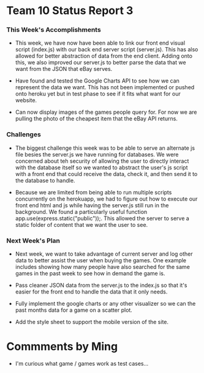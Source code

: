 # Team 10 Status Report 3

### This Week's Accomplishments
- This week, we have now have been able to link our front end visual script (index.js) with our back end server script (server.js). This has also allowed for better abstraction of data from the end client. Adding onto this, we also improved our server.js to better parse the data that we want from the JSON that eBay serves. 

- Have found and tested the Google Charts API to see how we can represent the data we want. This has not been implemented or pushed onto heroku yet but in test phase to see if it fits what want for our website.

- Can now display images of the games people query for. For now we are pulling the photo of the cheapest item that the eBay API returns.

### Challenges
- The biggest challenge this week was to be able to serve an alternate js file besies the server.js we have running for databases. We were concerned about teh security of allowing the user to directly interact with the database itself so we wanted to abstract the user's js script with a front end that could receive the data, check it, and then send it to the database to handle.

- Because we are limited from being able to run multiple scripts concurrently on the herokuapp, we had to figure out how to execute our front end html and js while having the server.js still run in the background. We found a particularly useful function app.use(express.static("public"));. This allowed the server to serve a static folder of content that we want the user to see.

### Next Week's Plan
- Next week, we want to take advantage of current server and log other data to better assist the user when buying the games. One example includes showing how many people have also searched for the same games in the past week to see how in demand the game is.

- Pass cleaner JSON data from the server.js to the index.js so that it's easier for the front end to handle the data that it only needs.

- Fully implement the google charts or any other visualizer so we can the past months data for a game on a scatter plot.
 
- Add the style sheet to support the mobile version of the site.

# Commments by Ming
* I'm curious what game / games work as test cases...
